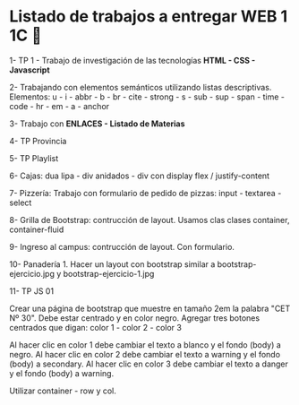 # Listado de trabajos a entregar WEB 1 1C 🤯

1- TP 1 - Trabajo de investigación de las tecnologías **HTML - CSS - Javascript**

2- Trabajando con elementos semánticos utilizando listas descriptivas. Elementos: u
        - i
        - abbr
        - b
        - br
        - cite
        - strong
        - s
        - sub
        - sup
        - span
        - time
        - code
        - hr
        - em
        - a - anchor

3- Trabajo con **ENLACES - Listado de Materias**

4- TP Provincia 

5- TP Playlist

6- Cajas: dua lipa - div anidados - div con display flex / justify-content

7- Pizzería: Trabajo con formulario de pedido de pizzas: input - textarea - select

8- Grilla de Bootstrap: contrucción de layout. Usamos clas clases container, container-fluid

9- Ingreso al campus: contrucción de layout. Con formulario.

10- Panadería 1. Hacer un layout con bootstrap similar a bootstrap-ejercicio.jpg y bootstrap-ejercicio-1.jpg

11- TP JS 01

Crear una página de bootstrap que muestre en tamaño 2em la palabra "CET Nº 30". Debe estar centrado y en color negro.
Agregar tres botones centrados que digan: color 1 - color 2 - color 3

Al hacer clic en color 1 debe cambiar el texto a blanco y el fondo (body) a negro.
Al hacer clic en color 2 debe cambiar el texto a warning y el fondo (body) a secondary.
Al hacer clic en color 3 debe cambiar el texto a danger y el fondo (body) a warning.

Utilizar container - row y col. 

